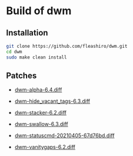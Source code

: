 # Build of dwm

## Installation

```bash
git clone https://github.com/fleashiro/dwm.git
cd dwm
sudo make clean install
```

## Patches

- [dwm-alpha-6.4.diff](https://dwm.suckless.org/patches/alpha/dwm-alpha-6.4.diff)

- [dwm-hide_vacant_tags-6.3.diff](https://dwm.suckless.org/patches/hide_vacant_tags/dwm-hide_vacant_tags-6.3.diff)

- [dwm-stacker-6.2.diff](https://dwm.suckless.org/patches/stacker/dwm-stacker-6.2.diff)

- [dwm-swallow-6.3.diff](https://dwm.suckless.org/patches/swallow/dwm-swallow-6.3.diff)

- [dwm-statuscmd-20210405-67d76bd.diff](https://dwm.suckless.org/patches/statuscmd/dwm-statuscmd-20210405-67d76bd.diff)

- [dwm-vanitygaps-6.2.diff](https://dwm.suckless.org/patches/vanitygaps/dwm-vanitygaps-6.2.diff)
